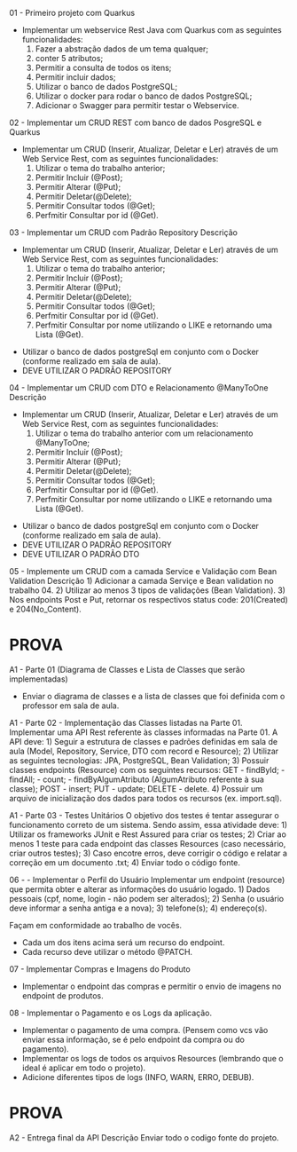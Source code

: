 01 - Primeiro projeto com Quarkus
- Implementar um webservice Rest Java com Quarkus com as seguintes funcionalidades:
    1) Fazer a abstração dados de um tema qualquer; 
    2) conter 5 atributos;
    3) Permitir a consulta de todos os itens;
    4) Permitir incluir dados;   
    5) Utilizar o banco de dados PostgreSQL;
    6) Utilizar o docker para rodar o banco de dados PostgreSQL;
    7) Adicionar o Swagger para permitir testar o Webservice.

02 - Implementar um CRUD REST com banco de dados PosgreSQL e Quarkus
- Implementar um CRUD (Inserir, Atualizar, Deletar e Ler) através de um Web Service Rest, com as seguintes funcionalidades:
    1) Utilizar o tema do trabalho anterior;
    2) Permitir Incluir (@Post);
    3) Permitir Alterar (@Put);
    4) Permitir Deletar(@Delete);
    5) Permitir Consultar todos (@Get);
    6) Perfmitir Consultar por id (@Get).

03 - Implementar um CRUD com Padrão Repository
Descrição
- Implementar um CRUD (Inserir, Atualizar, Deletar e Ler) através de um Web Service Rest, com as seguintes funcionalidades:
    1) Utilizar o tema do trabalho anterior;
    2) Permitir Incluir (@Post);
    3) Permitir Alterar (@Put);
    4) Permitir Deletar(@Delete);
    5) Permitir Consultar todos (@Get);
    6) Perfmitir Consultar por id (@Get).
    7) Perfmitir Consultar por nome utilizando o LIKE e retornando uma Lista (@Get).
* Utilizar o banco de dados postgreSql em conjunto com o Docker (conforme realizado em sala de aula).
* DEVE UTILIZAR O PADRÃO REPOSITORY

04 - Implementar um CRUD com DTO e Relacionamento @ManyToOne
Descrição
- Implementar um CRUD (Inserir, Atualizar, Deletar e Ler) através de um Web Service Rest, com as seguintes funcionalidades:
    1) Utilizar o tema do trabalho anterior com um relacionamento @ManyToOne;
    2) Permitir Incluir (@Post);
    3) Permitir Alterar (@Put);
    4) Permitir Deletar(@Delete);
    5) Permitir Consultar todos (@Get);
    6) Perfmitir Consultar por id (@Get).
    7) Perfmitir Consultar por nome utilizando o LIKE e retornando uma Lista (@Get).
* Utilizar o banco de dados postgreSql em conjunto com o Docker (conforme realizado em sala de aula).
* DEVE UTILIZAR O PADRÃO REPOSITORY
* DEVE UTILIZAR O PADRÃO DTO

05 - Implemente um CRUD com a camada Service e Validação com Bean Validation
Descrição
    1) Adicionar a camada Serviçe e Bean validation no trabalho 04.
    2) Utilizar ao menos 3 tipos de validações (Bean Validation).
    3) Nos endpoints Post e Put, retornar os respectivos status code: 201(Created) e 204(No_Content).

# PROVA
A1 - Parte 01 (Diagrama de Classes e Lista de Classes que serão implementadas)
- Enviar o diagrama de classes e a lista de classes que foi definida com o professor em sala de aula.

A1 - Parte 02 - Implementação das Classes listadas na Parte 01.
Implementar uma API Rest referente às classes informadas na Parte 01.
A API deve:
    1) Seguir a estrutura de classes e padrões definidas em sala de aula (Model, Repository, Service, DTO com record e Resource);
    2) Utilizar as seguintes tecnologias: JPA, PostgreSQL, Bean Validation;
    3) Possuir classes endpoints (Resource) com os seguintes recursos:
        GET
        - findById;
        - findAll;
        - count;
        - findByAlgumAtributo (AlgumAtributo referente à sua classe);
        POST
        - insert;
        PUT
        - update;
        DELETE
        - delete.
    4) Possuir um arquivo de inicialização dos dados para todos os recursos (ex. import.sql).

A1 - Parte 03 - Testes Unitários
O objetivo dos testes é tentar assegurar o funcionamento correto de um sistema.
Sendo assim, essa atividade deve: 
    1) Utilizar os frameworks JUnit e Rest Assured para criar os testes;
    2) Criar ao menos 1 teste para cada endpoint das classes Resources (caso necessário, criar outros testes);
    3) Caso encotre erros, deve corrigir o código e relatar a correção em um documento .txt;
    4) Enviar todo o código fonte.

06 - - Implementar o Perfil do Usuário
Implementar um endpoint (resource) que permita obter e alterar as informações do usuário logado.
    1) Dados pessoais (cpf, nome, login - não podem ser alterados);
    2) Senha (o usuário deve informar a senha antiga e a nova);
    3) telefone(s);
    4) endereço(s).

Façam em conformidade ao trabalho de vocês.
* Cada um dos itens acima será um recurso do endpoint.
* Cada recurso deve utilizar o método @PATCH.

07 - Implementar Compras e Imagens do Produto
- Implementar o endpoint das compras e permitir o envio de imagens no endpoint de produtos.

08 - Implementar o Pagamento e os Logs da aplicação.
- Implementar o pagamento de uma compra. (Pensem como vcs vão enviar essa informação, se é pelo endpoint da compra ou do pagamento).
- Implementar os logs de todos os arquivos Resources (lembrando que o ideal é aplicar em todo o projeto).
- Adicione diferentes tipos de logs (INFO, WARN, ERRO, DEBUB).

# PROVA
A2 - Entrega final da API
Descrição
Enviar todo o codigo fonte do projeto.